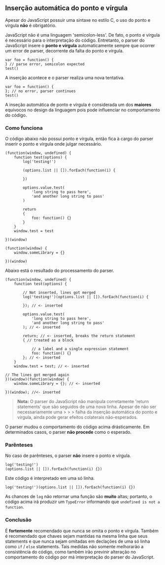 ## Inserção automática do ponto e vírgula 

Apesar do JavaScript possuir uma sintaxe no estilo C, o uso do ponto e vírgula **não** é obrigatório. 

JavaScript não é uma linguagem 'semicolon-less'. De fato, o ponto e vírgula é necessário para o interpretação do código. Entretanto, o parser do JavaScript insere o **ponto e vírgula** automaticamente sempre que ocorrer um error de parser, decorrente da falta do ponto e vírgula. 

    var foo = function() {
    } // parse error, semicolon expected
    test()

A inserção acontece e o parser realiza uma nova tentativa. 

    var foo = function() {
    }; // no error, parser continues
    test()

A inseção automática de ponto e vírgula é considerada um dos **maiores** equívocos no design da linguagem pois pode influenciar no comportamento do código.

### Como funciona

O código abaixo não possui ponto e vírgula, então fica à cargo do parser inserir o ponto e vírgula onde julgar necessário.

    (function(window, undefined) {
        function test(options) {
            log('testing!')

            (options.list || []).forEach(function(i) {

            })

            options.value.test(
                'long string to pass here',
                'and another long string to pass'
            )

            return
            {
                foo: function() {}
            }
        }
        window.test = test

    })(window)

    (function(window) {
        window.someLibrary = {}

    })(window)

Abaixo está o resultado do processamento do parser.

    (function(window, undefined) {
        function test(options) {

            // Not inserted, lines got merged
            log('testing!')(options.list || []).forEach(function(i) {

            }); // <- inserted

            options.value.test(
                'long string to pass here',
                'and another long string to pass'
            ); // <- inserted

            return; // <- inserted, breaks the return statement
            { // treated as a block

                // a label and a single expression statement
                foo: function() {} 
            }; // <- inserted
        }
        window.test = test; // <- inserted

    // The lines got merged again
    })(window)(function(window) {
        window.someLibrary = {}; // <- inserted

    })(window); //<- inserted

> **Nota:** O parser do JavaScript não manipula corretamente 'return statements' que são seguidos de uma nova linha. Apesar de não ser necessariamente uma > > > falha da inserção automática do ponto e vírgula, ainda pode gerar efeitos colaterais não-esperados. 

O parser mudou o comportamento do código acima drásticamente. Em determinados casos, o parser **não procede** como o esperado. 

### Parênteses 

No caso de parênteses, o parser **não** insere o ponto  e vírgula. 

    log('testing!')
    (options.list || []).forEach(function(i) {})

Este código é interpretado em uma só linha. 

    log('testing!')(options.list || []).forEach(function(i) {})

As chances de `log` não retornar uma função são **muito** altas; portanto, o código acima irá produzir um `TypeError` informando que `undefined is not a function`.

### Conclusão

É **fortemente** recomendado que nunca se omita o ponto e vírgula. Também é recomendado que chaves sejam mantidas na mesma linha que seus statements e que nunca sejam omitadas em declações de uma só linha como `if` / `else` statements. Tais medidas não somente melhorarão a consistência do código, como também irão previnir alteração no comportamento do código por má interpretação do parser do JavaScript.

